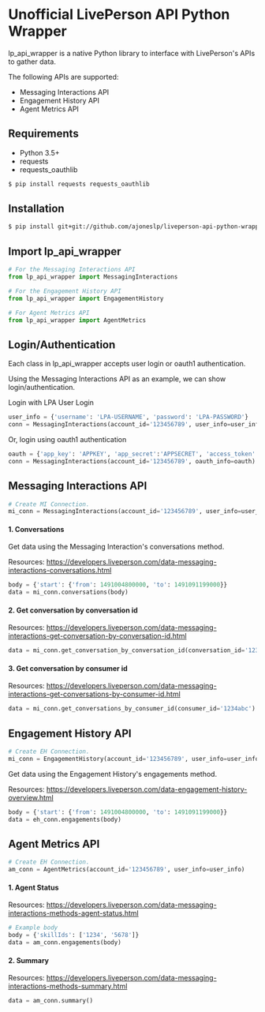 # Unofficial LivePerson API Python Wrapper
lp_api_wrapper is a native Python library to interface with LivePerson's APIs to gather data.

The following APIs are supported:
* Messaging Interactions API
* Engagement History API
* Agent Metrics API

## Requirements
* Python 3.5+
* requests
* requests_oauthlib
```bash
$ pip install requests requests_oauthlib
```

## Installation
```bash
$ pip install git+git://github.com/ajoneslp/liveperson-api-python-wrapper
```

## Import lp_api_wrapper
```python
# For the Messaging Interactions API
from lp_api_wrapper import MessagingInteractions

# For the Engagement History API
from lp_api_wrapper import EngagementHistory

# For Agent Metrics API
from lp_api_wrapper import AgentMetrics
```

## Login/Authentication
Each class in lp_api_wrapper accepts user login or oauth1 authentication.

Using the Messaging Interactions API as an example, we can show login/authentication.

Login with LPA User Login
```python
user_info = {'username': 'LPA-USERNAME', 'password': 'LPA-PASSWORD'}
conn = MessagingInteractions(account_id='123456789', user_info=user_info)
```

Or, login using oauth1 authentication
```python
oauth = {'app_key': 'APPKEY', 'app_secret':'APPSECRET', 'access_token':'ATOKEN', 'access_token_secret':'ATSECRET'}
conn = MessagingInteractions(account_id='123456789', oauth_info=oauth)
```

## Messaging Interactions API

```python
# Create MI Connection.
mi_conn = MessagingInteractions(account_id='123456789', user_info=user_info)
```

#### 1. Conversations

Get data using the Messaging Interaction's conversations method.

Resources:
https://developers.liveperson.com/data-messaging-interactions-conversations.html
```python
body = {'start': {'from': 1491004800000, 'to': 1491091199000}}
data = mi_conn.conversations(body)
```

#### 2. Get conversation by conversation id

Resources:
https://developers.liveperson.com/data-messaging-interactions-get-conversation-by-conversation-id.html
```python
data = mi_conn.get_conversation_by_conversation_id(conversation_id='1234abc')
```

#### 3. Get conversation by consumer id

Resources:
https://developers.liveperson.com/data-messaging-interactions-get-conversations-by-consumer-id.html
```python
data = mi_conn.get_conversations_by_consumer_id(consumer_id='1234abc')
```

## Engagement History API

```python
# Create EH Connection.
mi_conn = EngagementHistory(account_id='123456789', user_info=user_info)
```

Get data using the Engagement History's engagements method.

Resources:
https://developers.liveperson.com/data-engagement-history-overview.html
```python
body = {'start': {'from': 1491004800000, 'to': 1491091199000}}
data = eh_conn.engagements(body)
```

## Agent Metrics API

```python
# Create EH Connection.
am_conn = AgentMetrics(account_id='123456789', user_info=user_info)
```

#### 1. Agent Status

Resources:
https://developers.liveperson.com/data-messaging-interactions-methods-agent-status.html
```python
# Example body
body = {'skillIds': ['1234', '5678']}
data = am_conn.engagements(body)
```


#### 2. Summary

Resources:
https://developers.liveperson.com/data-messaging-interactions-methods-summary.html
```python
data = am_conn.summary()
```
